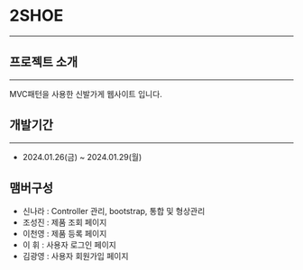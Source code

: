 # 2SHOE

----

## 프로젝트 소개 
----
 MVC패턴을 사용한 신발가게 웹사이트 입니다.

 ## 개발기간
 ---
 * 2024.01.26(금) ~ 2024.01.29(월)

 ## 맴버구성 
 *  신나라 : Controller 관리, bootstrap, 통합 및 형상관리
 *  조성진 : 제품 조회 페이지
 *  이천영 : 제품 등록 페이지
 *  이 휘 : 사용자 로그인 페이지
 *  김광영 : 사용자 회원가입 페이지

 



 







